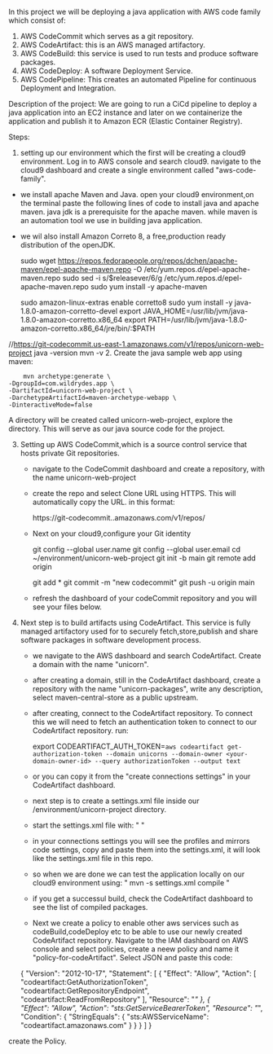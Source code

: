 In this project we will be deploying a java application with AWS
code family which consist of:
1. AWS CodeCommit which serves as a git repository.
2. AWS CodeArtifact: this is an AWS managed artifactory.
3. AWS CodeBuild: this service is used to run tests and produce software packages.
4. AWS CodeDeploy: A software Deployment Service.
5. AWS CodePipeline: This creates an automated Pipeline for continuous Deployment and Integration.

Description of the project:
We are going to run a CiCd pipeline to deploy a java application into an EC2 instance
and later on we containerize the application and publish it to Amazon ECR (Elastic Container Registry).

Steps:
1. setting up our environment which the first will be creating a cloud9 environment.
Log in to AWS console and search cloud9. navigate to the cloud9 dashboard and
create a single environment called "aws-code-family".
  - we install apache Maven and Java. open your cloud9 environment,on the terminal paste
    the following lines of code to install java and apache maven. java jdk is a
    prerequisite for the apache maven. while maven is an automation tool we use
    in building java application. 
  - we wil also install Amazon Correto 8, a free,production ready distribution
    of the openJDK.
  
   
    sudo wget https://repos.fedorapeople.org/repos/dchen/apache-maven/epel-apache-maven.repo -O /etc/yum.repos.d/epel-apache-maven.repo
    sudo sed -i s/\$releasever/6/g /etc/yum.repos.d/epel-apache-maven.repo
    sudo yum install -y apache-maven

    sudo amazon-linux-extras enable corretto8
    sudo yum install -y java-1.8.0-amazon-corretto-devel
    export JAVA_HOME=/usr/lib/jvm/java-1.8.0-amazon-corretto.x86_64
    export PATH=/usr/lib/jvm/java-1.8.0-amazon-corretto.x86_64/jre/bin/:$PATH

   //https://git-codecommit.us-east-1.amazonaws.com/v1/repos/unicorn-web-project
    java -version
    mvn -v
2.  Create the java sample web app using maven:

        mvn archetype:generate \
    -DgroupId=com.wildrydes.app \
    -DartifactId=unicorn-web-project \
    -DarchetypeArtifactId=maven-archetype-webapp \
    -DinteractiveMode=false
   
   A directory will be created called unicorn-web-project, explore the directory.
   This will serve as our java source code for the project.
  
3. Setting up AWS CodeCommit,which is a source control service that hosts private
   Git repositories.
    - navigate to the CodeCommit dashboard and create a repository, with the name unicorn-web-project
    - create the repo and select Clone URL using HTTPS. This will automatically copy 
      the URL. in this format:

        https://git-codecommit.<region>.amazonaws.com/v1/repos/<project-name>
    - Next on your cloud9,configure your Git identity
    
        git config --global user.name <username>
        git config --global user.email <user email address>
        cd ~/environment/unicorn-web-project
        git init -b main
        git remote add origin <HTTPS CodeCommit repo URL>
        
        git add *
        git commit -m "new codecommit"
        git push -u origin main
        
    - refresh the dashboard of your codeCommit repository and you will see your files below.
    
4. Next step is to build artifacts using CodeArtifact. This service is fully managed artifactory
   used for to securely fetch,store,publish and share software packages in software
   development process.
   - we navigate to the AWS dashboard and search CodeArtifact. Create a domain 
     with the name "unicorn".
   - after creating a domain, still in the CodeArtifact dashboard, create a repository with the
     name "unicorn-packages", write any description, select maven-central-store as a public upstream.
   - after creating, connect to the CodeArtifact repository. To connect this we will need to fetch an 
     authentication token to connect to our CodeArtifact repository. run:
        
        export CODEARTIFACT_AUTH_TOKEN=`aws codeartifact get-authorization-token --domain unicorns --domain-owner <your-domain-owner-id> --query authorizationToken --output text`

   - or you can copy it from the "create connections settings" in your CodeArtifact dashboard.
   - next step is to create a settings.xml file inside our /environment/unicorn-project directory.
   - start the settings.xml file with:
        "<settings> </settings>"
   - in your connections settings you will see the profiles and mirrors code settings, copy and paste them
     into the settings.xml, it will look like the settings.xml file in this repo.

   -  so when we are done we can test the application locally on our cloud9 environment using:
             " mvn -s settings.xml compile "
   - if you get a successul build, check the CodeArtifact dashboard to see the list of compiled packages.
   - Next we create a policy to enable other aws services such as codeBuild,codeDeploy etc to be able to 
    use our newly created CodeArtifact repository. 
    Navigate to the IAM dashboard on AWS console and select policies, create a neew policy and name it 
    "policy-for-codeArtifact". Select JSON and paste this code:

    
    {
  "Version": "2012-10-17",
  "Statement": [
      {
          "Effect": "Allow",
          "Action": [ "codeartifact:GetAuthorizationToken",
                      "codeartifact:GetRepositoryEndpoint",
                      "codeartifact:ReadFromRepository"
                      ],
          "Resource": "*"
      },
      {       
          "Effect": "Allow",
          "Action": "sts:GetServiceBearerToken",
          "Resource": "*",
          "Condition": {
              "StringEquals": {
                  "sts:AWSServiceName": "codeartifact.amazonaws.com"
              }
          }
      }
  ]
}

create the Policy.

